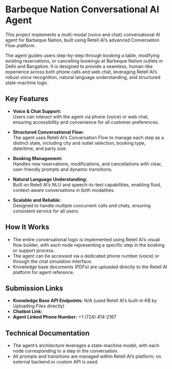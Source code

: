 # Barbeque Nation Conversational AI Agent

This project implements a multi-modal (voice and chat) conversational AI agent for Barbeque Nation, built using Retell AI’s advanced Conversation Flow platform.

The agent guides users step-by-step through booking a table, modifying existing reservations, or cancelling bookings at Barbeque Nation outlets in Delhi and Bangalore. It is designed to provide a seamless, human-like experience across both phone calls and web chat, leveraging Retell AI’s robust voice recognition, natural language understanding, and structured state-machine logic.

## Key Features

- **Voice & Chat Support:**  
  Users can interact with the agent via phone (voice) or web chat, ensuring accessibility and convenience for all customer preferences.

- **Structured Conversational Flow:**  
  The agent uses Retell AI’s Conversation Flow to manage each step as a distinct state, including city and outlet selection, booking type, date/time, and party size.

- **Booking Management:**  
  Handles new reservations, modifications, and cancellations with clear, user-friendly prompts and dynamic transitions.

- **Natural Language Understanding:**  
  Built on Retell AI’s NLU and speech-to-text capabilities, enabling fluid, context-aware conversations in both modalities.

- **Scalable and Reliable:**  
  Designed to handle multiple concurrent calls and chats, ensuring consistent service for all users.

## How It Works

- The entire conversational logic is implemented using Retell AI’s visual flow builder, with each node representing a specific step in the booking or support process.
- The agent can be accessed via a dedicated phone number (voice) or through the chat simulation interface.
- Knowledge base documents (PDFs) are uploaded directly to the Retell AI platform for agent reference.


## Submission Links

- **Knowledge Base API Endpoints:** N/A (used Retell AI’s built-in KB by Uploading Files directly)
- **Chatbot Link:** 
- **Agent Linked Phone Number:** +1 (724) 414-2167

## Technical Documentation

- The agent’s architecture leverages a state-machine model, with each node corresponding to a step in the conversation.
- All prompts and transitions are managed within Retell AI’s platform; no external backend or custom API is used.

